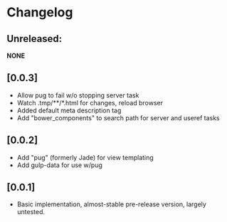 # Changelog

## Unreleased:
**NONE**

## [0.0.3]

* Allow pug to fail w/o stopping server task
* Watch .tmp/**/*.html for changes, reload browser
* Added default meta description tag
* Add "bower_components" to search path for server and useref tasks

## [0.0.2]

* Add "pug" (formerly Jade) for view templating
* Add gulp-data for use w/pug

## [0.0.1]

* Basic implementation, almost-stable pre-release version, largely untested. 

